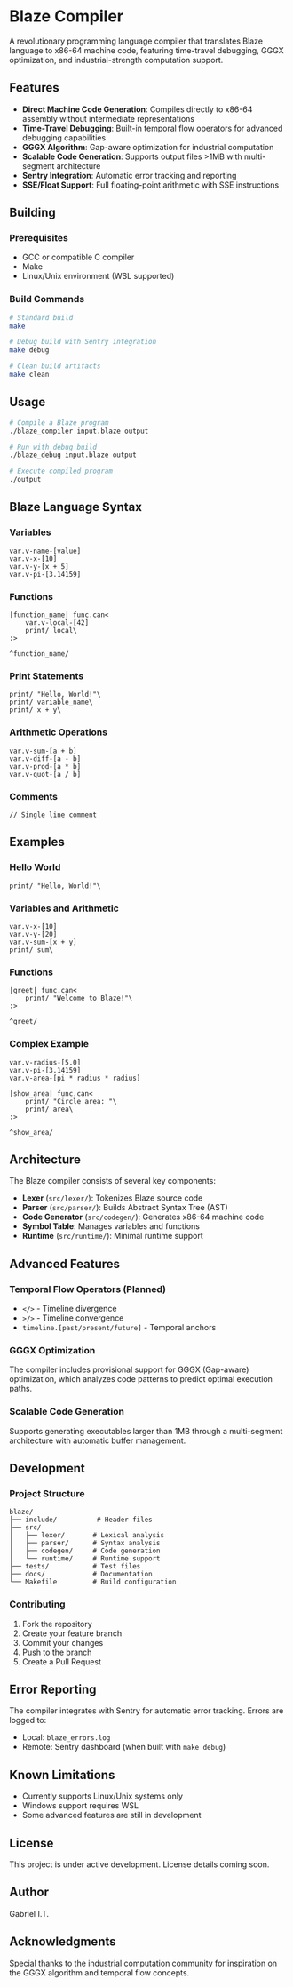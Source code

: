 # Blaze Compiler

A revolutionary programming language compiler that translates Blaze language to x86-64 machine code, featuring time-travel debugging, GGGX optimization, and industrial-strength computation support.

## Features

- **Direct Machine Code Generation**: Compiles directly to x86-64 assembly without intermediate representations
- **Time-Travel Debugging**: Built-in temporal flow operators for advanced debugging capabilities
- **GGGX Algorithm**: Gap-aware optimization for industrial computation
- **Scalable Code Generation**: Supports output files >1MB with multi-segment architecture
- **Sentry Integration**: Automatic error tracking and reporting
- **SSE/Float Support**: Full floating-point arithmetic with SSE instructions

## Building

### Prerequisites
- GCC or compatible C compiler
- Make
- Linux/Unix environment (WSL supported)

### Build Commands

```bash
# Standard build
make

# Debug build with Sentry integration
make debug

# Clean build artifacts
make clean
```

## Usage

```bash
# Compile a Blaze program
./blaze_compiler input.blaze output

# Run with debug build
./blaze_debug input.blaze output

# Execute compiled program
./output
```

## Blaze Language Syntax

### Variables
```blaze
var.v-name-[value]
var.v-x-[10]
var.v-y-[x + 5]
var.v-pi-[3.14159]
```

### Functions
```blaze
|function_name| func.can<
    var.v-local-[42]
    print/ local\
:>

^function_name/
```

### Print Statements
```blaze
print/ "Hello, World!"\
print/ variable_name\
print/ x + y\
```

### Arithmetic Operations
```blaze
var.v-sum-[a + b]
var.v-diff-[a - b]
var.v-prod-[a * b]
var.v-quot-[a / b]
```

### Comments
```blaze
// Single line comment
```

## Examples

### Hello World
```blaze
print/ "Hello, World!"\
```

### Variables and Arithmetic
```blaze
var.v-x-[10]
var.v-y-[20]
var.v-sum-[x + y]
print/ sum\
```

### Functions
```blaze
|greet| func.can<
    print/ "Welcome to Blaze!"\
:>

^greet/
```

### Complex Example
```blaze
var.v-radius-[5.0]
var.v-pi-[3.14159]
var.v-area-[pi * radius * radius]

|show_area| func.can<
    print/ "Circle area: "\
    print/ area\
:>

^show_area/
```

## Architecture

The Blaze compiler consists of several key components:

- **Lexer** (`src/lexer/`): Tokenizes Blaze source code
- **Parser** (`src/parser/`): Builds Abstract Syntax Tree (AST)
- **Code Generator** (`src/codegen/`): Generates x86-64 machine code
- **Symbol Table**: Manages variables and functions
- **Runtime** (`src/runtime/`): Minimal runtime support

## Advanced Features

### Temporal Flow Operators (Planned)
- `</>` - Timeline divergence
- `>/>` - Timeline convergence
- `timeline.[past/present/future]` - Temporal anchors

### GGGX Optimization
The compiler includes provisional support for GGGX (Gap-aware) optimization, which analyzes code patterns to predict optimal execution paths.

### Scalable Code Generation
Supports generating executables larger than 1MB through a multi-segment architecture with automatic buffer management.

## Development

### Project Structure
```
blaze/
├── include/          # Header files
├── src/
│   ├── lexer/       # Lexical analysis
│   ├── parser/      # Syntax analysis
│   ├── codegen/     # Code generation
│   └── runtime/     # Runtime support
├── tests/           # Test files
├── docs/            # Documentation
└── Makefile         # Build configuration
```

### Contributing
1. Fork the repository
2. Create your feature branch
3. Commit your changes
4. Push to the branch
5. Create a Pull Request

## Error Reporting

The compiler integrates with Sentry for automatic error tracking. Errors are logged to:
- Local: `blaze_errors.log`
- Remote: Sentry dashboard (when built with `make debug`)

## Known Limitations

- Currently supports Linux/Unix systems only
- Windows support requires WSL
- Some advanced features are still in development

## License

This project is under active development. License details coming soon.

## Author

Gabriel I.T.

## Acknowledgments

Special thanks to the industrial computation community for inspiration on the GGGX algorithm and temporal flow concepts.